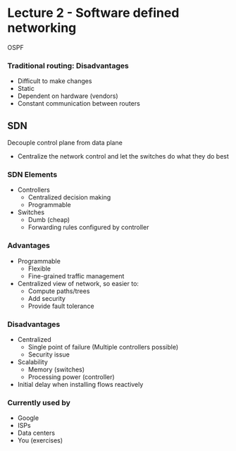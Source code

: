 # Lecture 2 - Software defined networking

OSPF 

### Traditional routing: Disadvantages

- Difficult to make changes
- Static
- Dependent on hardware (vendors)
- Constant communication between routers

## SDN

Decouple control plane from data plane

- Centralize the network control and let the switches do what they do best

### SDN Elements

- Controllers
  - Centralized decision making
  - Programmable
- Switches
  - Dumb (cheap)
  - Forwarding rules configured by controller

### Advantages

- Programmable
  - Flexible
  - Fine-grained traffic management
- Centralized view of network, so easier to:
  - Compute paths/trees
  - Add security
  - Provide fault tolerance

### Disadvantages

- Centralized
  - Single point of failure (Multiple controllers possible)
  - Security issue
- Scalability
  - Memory (switches)
  - Processing power (controller)
- Initial delay when installing flows reactively

### Currently used by

- Google
- ISPs
- Data centers
- You (exercises)